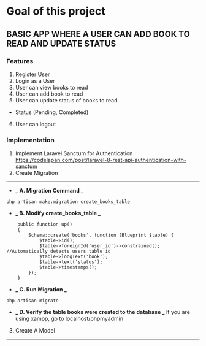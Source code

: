 # Goal of this project

## BASIC APP WHERE A USER CAN ADD BOOK TO READ AND UPDATE STATUS

### Features

1. Register User
2. Login as a User
3. User can view books to read
4. User can add book to read
5. User can update status of books to read

-   Status (Pending, Completed)

6. User can logout

### Implementation

1. Implement Laravel Sanctum for Authentication
   https://codelapan.com/post/laravel-8-rest-api-authentication-with-sanctum
2. Create Migration

---

-   **_ A. Migration Command _**

```
php artisan make:migration create_books_table
```

-   **_ B. Modify create_books_table _**

```
    public function up()
    {
        Schema::create('books', function (Blueprint $table) {
            $table->id();
            $table->foreignId('user_id')->constrained(); //Automatically detects users table id
            $table->longText('book');
            $table->text('status');
            $table->timestamps();
        });
    }
```

-   **_ C. Run Migration _**

```
php artisan migrate
```

-   **_ D. Verify the table books were created to the database _**
    If you are using xampp, go to localhost/phpmyadmin

3. Create A Model

---
